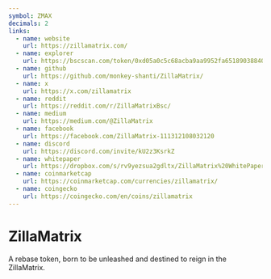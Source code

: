 ```yaml
---
symbol: ZMAX
decimals: 2
links:
  - name: website
    url: https://zillamatrix.com/
  - name: explorer
    url: https://bscscan.com/token/0xd05a0c5c68acba9aa9952fa65189038840752977
  - name: github
    url: https://github.com/monkey-shanti/ZillaMatrix/
  - name: x
    url: https://x.com/zillamatrix
  - name: reddit
    url: https://reddit.com/r/ZillaMatrixBsc/
  - name: medium
    url: https://medium.com/@ZillaMatrix
  - name: facebook
    url: https://facebook.com/ZillaMatrix-111312108032120
  - name: discord
    url: https://discord.com/invite/kU2z3KsrkZ
  - name: whitepaper
    url: https://dropbox.com/s/rv9yezsua2gdltx/ZillaMatrix%20WhitePaper%20v1.pdf?dl=0
  - name: coinmarketcap
    url: https://coinmarketcap.com/currencies/zillamatrix/
  - name: coingecko
    url: https://coingecko.com/en/coins/zillamatrix
---
```


# ZillaMatrix

A rebase token, born to be unleashed and destined to reign in the ZillaMatrix.
